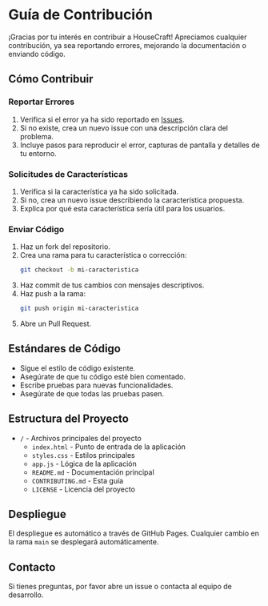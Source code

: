 # Guía de Contribución

¡Gracias por tu interés en contribuir a HouseCraft! Apreciamos cualquier contribución, ya sea reportando errores, mejorando la documentación o enviando código.

## Cómo Contribuir

### Reportar Errores

1. Verifica si el error ya ha sido reportado en [Issues](https://github.com/goodsmash/HouseCraft/issues).
2. Si no existe, crea un nuevo issue con una descripción clara del problema.
3. Incluye pasos para reproducir el error, capturas de pantalla y detalles de tu entorno.

### Solicitudes de Características

1. Verifica si la característica ya ha sido solicitada.
2. Si no, crea un nuevo issue describiendo la característica propuesta.
3. Explica por qué esta característica sería útil para los usuarios.

### Enviar Código

1. Haz un fork del repositorio.
2. Crea una rama para tu característica o corrección:
   ```bash
   git checkout -b mi-caracteristica
   ```
3. Haz commit de tus cambios con mensajes descriptivos.
4. Haz push a la rama:
   ```bash
   git push origin mi-caracteristica
   ```
5. Abre un Pull Request.

## Estándares de Código

- Sigue el estilo de código existente.
- Asegúrate de que tu código esté bien comentado.
- Escribe pruebas para nuevas funcionalidades.
- Asegúrate de que todas las pruebas pasen.

## Estructura del Proyecto

- `/` - Archivos principales del proyecto
  - `index.html` - Punto de entrada de la aplicación
  - `styles.css` - Estilos principales
  - `app.js` - Lógica de la aplicación
  - `README.md` - Documentación principal
  - `CONTRIBUTING.md` - Esta guía
  - `LICENSE` - Licencia del proyecto

## Despliegue

El despliegue es automático a través de GitHub Pages. Cualquier cambio en la rama `main` se desplegará automáticamente.

## Contacto

Si tienes preguntas, por favor abre un issue o contacta al equipo de desarrollo.
